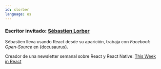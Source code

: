 ```yaml
---
id: slorber
language: es
---
```


### Escritor invitado: [Sébastien Lorber](https://sebastienlorber.com)

Sébastien lleva usando React desde su aparición, trabaja con *Facebook Open-Source* en {docusaurus}.

Creador de una newsletter semanal sobre React y React Native: [This Week in React](https://thisweekinreact.com) 